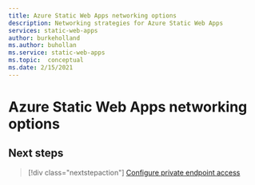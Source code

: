 ```yaml
---
title: Azure Static Web Apps networking options
description: Networking strategies for Azure Static Web Apps
services: static-web-apps
author: burkeholland
ms.author: buhollan
ms.service: static-web-apps
ms.topic:  conceptual
ms.date: 2/15/2021
---
```


# Azure Static Web Apps networking options

<!-- This is an article stub. Replace with your article content. -->

## Next steps

> [!div class="nextstepaction"]
> [Configure private endpoint access](private-link.md)